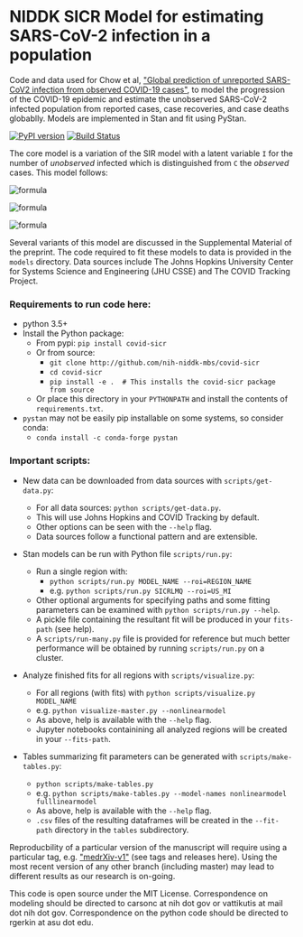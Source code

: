 # NIDDK SICR Model for estimating SARS-CoV-2 infection in a population

Code and data used for Chow et al, ["Global prediction of unreported SARS-CoV2 infection from observed COVID-19 cases"](https://www.medrxiv.org/content/10.1101/2020.04.29.20083485v1), to model the progression of the COVID-19 epidemic and estimate the unobserved SARS-CoV-2 infected population from reported cases, case recoveries, and case deaths globablly.  Models are implemented in Stan and fit using PyStan.  

[![PyPI version](https://badge.fury.io/py/covid-sicr.svg)](https://badge.fury.io/py/covid-sicr)
[![Build Status](https://travis-ci.org/nih-niddk-mbs/covid-sicr.svg?branch=refactor)](https://travis-ci.org/nih-niddk-mbs/covid-sicr)

The core model is a variation of the SIR model with a latent variable `I` for the number of *unobserved* infected which is distinguished from `C` the *observed* cases.  This model follows:

![formula](https://render.githubusercontent.com/render/math?math=\frac{dS}{dt}=-\frac{\beta}{N}S(I%2BqC))

![formula](https://render.githubusercontent.com/render/math?math=\frac{dI}{dt}=\frac{\beta}{N}S(I%2BqC)-\sigma_CI-\sigma_UI)

![formula](https://render.githubusercontent.com/render/math?math=\frac{dC}{dt}=\sigma_CI-\sigma_RC-\sigma_DC)

Several variants of this model are discussed in the Supplemental Material of the preprint.  The code required to fit these models to data is provided in the `models` directory. Data sources include The Johns Hopkins University Center for Systems Science and Engineering (JHU CSSE) and The COVID Tracking Project.

### Requirements to run code here:
- python 3.5+
- Install the Python package:
  - From pypi: `pip install covid-sicr`
  - Or from source:
    - `git clone http://github.com/nih-niddk-mbs/covid-sicr`
    - `cd covid-sicr`
    - `pip install -e .  # This installs the covid-sicr package from source`
  - Or place this directory in your `PYTHONPATH` and install the contents of `requirements.txt`. 
- `pystan` may not be easily pip installable on some systems, so consider conda:
  - `conda install -c conda-forge pystan`

### Important scripts:
- New data can be downloaded from data sources with `scripts/get-data.py`:
  - For all data sources: `python scripts/get-data.py`.
  - This will use Johns Hopkins and COVID Tracking by default.  
  - Other options can be seen with the `--help` flag.
  - Data sources follow a functional pattern and are extensible.

- Stan models can be run with Python file `scripts/run.py`:
  - Run a single region with:
    - `python scripts/run.py MODEL_NAME --roi=REGION_NAME`
    - e.g. `python scripts/run.py SICRLMQ --roi=US_MI`
  - Other optional arguments for specifying paths and some fitting parameters can be examined with `python scripts/run.py --help`.
  - A pickle file containing the resultant fit will be produced in your `fits-path` (see help).
  - A `scripts/run-many.py` file is provided for reference but much better performance will be obtained by running `scripts/run.py` on a cluster.

- Analyze finished fits for all regions with `scripts/visualize.py`:
  - For all regions (with fits) with `python scripts/visualize.py MODEL_NAME`
  - e.g. `python visualize-master.py --nonlinearmodel`
  - As above, help is available with the `--help` flag.
  - Jupyter notebooks containining all analyzed regions will be created in your `--fits-path`.

- Tables summarizing fit parameters can be generated with `scripts/make-tables.py`:
  - `python scripts/make-tables.py`
  - e.g. `python scripts/make-tables.py --model-names nonlinearmodel fulllinearmodel`
  - As above, help is available with the `--help` flag.
  - `.csv` files of the resulting dataframes will be created in the `--fit-path` directory in the `tables` subdirectory.
  
Reproducbility of a particular version of the manuscript will require using a particular tag, e.g. ["medrXiv-v1"](https://github.com/nih-niddk-mbs/covid-sicr/tree/medRxiv-v1) (see tags and releases here).  Using the most recent version of any other branch (including master) may lead to different results as our research is on-going.

This code is open source under the MIT License.
Correspondence on modeling should be directed to carsonc at nih dot gov or vattikutis at mail dot nih dot gov.
Correspondence on the python code should be directed to rgerkin at asu dot edu.
